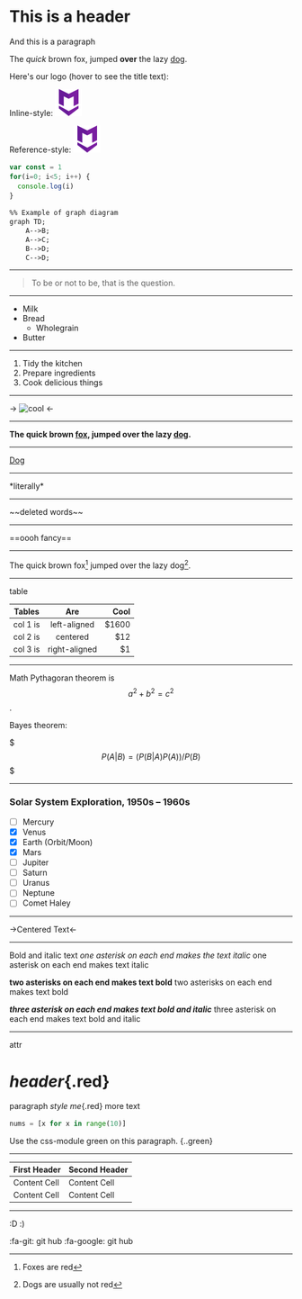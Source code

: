 # This is a header
And this is a paragraph

The *quick* brown fox, jumped **over** the lazy [dog](https://en.wikipedia.org/wiki/Dog).

Here's our logo (hover to see the title text):

Inline-style:
![alt text](https://github.com/adam-p/markdown-here/raw/master/src/common/images/icon48.png "Logo Title Text 1")

Reference-style:
![alt text][logo]

[logo]: https://github.com/adam-p/markdown-here/raw/master/src/common/images/icon48.png "Logo Title Text 2"

```javascript
var const = 1
for(i=0; i<5; i++) {
  console.log(i)
}
```


```mermaid
%% Example of graph diagram
graph TD;
    A-->B;
    A-->C;
    B-->D;
    C-->D;
```


---

> To be or not to be, that is the question.

---

* Milk
* Bread
    * Wholegrain
* Butter

---

1. Tidy the kitchen
2. Prepare ingredients
3. Cook delicious things

---

-> ![cool](http://i.imgur.com/v8IVDka.jpg) <-



---

**The quick brown [fox][1], jumped over the lazy [dog][2].**

[1]: https://en.wikipedia.org/wiki/Fox "Wikipedia: Fox"
[2]: https://en.wikipedia.org/wiki/Dog "Wikipedia: Dog"

---

[Dog](https://en.wikipedia.org/wiki/Dog "Wikipedia: Dog")

---

\*literally\*

---

\~\~deleted words\~\~

---


==oooh fancy==

---

The quick brown fox[^1] jumped over the lazy dog[^2].

[^1]: Foxes are red
[^2]: Dogs are usually not red

---
table

| Tables   |      Are      |  Cool |
|----------|:-------------:|------:|
| col 1 is |  left-aligned | $1600 |
| col 2 is |    centered   |   $12 |
| col 3 is | right-aligned |    $1 |

----

Math
Pythagoran theorem is $$a^2 + b^2 = c^2$$.

Bayes theorem:

$$$
P(A | B) = (P(B | A)P(A)) / P(B)
$$$

----

### Solar System Exploration, 1950s – 1960s

- [ ] Mercury
- [x] Venus
- [x] Earth (Orbit/Moon)
- [x] Mars
- [ ] Jupiter
- [ ] Saturn
- [ ] Uranus
- [ ] Neptune
- [ ] Comet Haley

---

->Centered Text<-

---

Bold and italic text
*one asterisk on each end makes the text italic*
one asterisk on each end makes text italic

**two asterisks on each end makes text bold**
two asterisks on each end makes text bold

***three asterisk on each end makes text bold and italic***
three asterisk on each end makes text bold and italic

---

attr

# *header*{.red}
paragraph *style me*{.red} more text


```python {data=asdf}
nums = [x for x in range(10)]
```

Use the css-module green on this paragraph. {..green}

---

First Header  | Second Header
  ------------- | -------------
  Content Cell  | Content Cell
  Content Cell  | Content Cell

---

:D :)

:fa-git: git hub
:fa-google: git hub